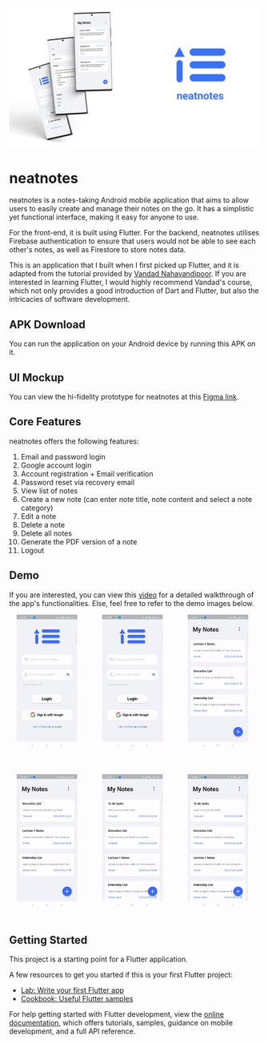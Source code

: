 <img src="neatnotes/assets/readme_images/readme-splash.png" width="700" />

# neatnotes

neatnotes is a notes-taking Android mobile application that aims to allow users to easily create and manage their notes on the go. It has a simplistic yet functional interface, making it easy
for anyone to use.

For the front-end, it is built using Flutter. For the backend, neatnotes utilises Firebase authentication to ensure that users would not be able to see each other's notes, as well as Firestore to store notes data.

This is an application that I built when I first picked up Flutter, and it is adapted from the tutorial provided by [Vandad Nahavandipoor](https://www.youtube.com/watch?v=VPvVD8t02U8). If you are interested in learning Flutter, I would highly recommend Vandad's course, which not only provides a good introduction of Dart and Flutter, but also the intricacies of software development.

## APK Download
You can run the application on your Android device by running this APK on it.


## UI Mockup
You can view the hi-fidelity prototype for neatnotes at this [Figma link](https://www.figma.com/file/PPykJwYKVNBqVYFTJwzMPw/NeatNotes?type=design&node-id=0%3A1&t=9VcbUMcaPIIuP8sx-1).

## Core Features

neatnotes offers the following features:

1. Email and password login
2. Google account login
3. Account registration + Email verification
4. Password reset via recovery email
5. View list of notes
6. Create a new note (can enter note title, note content and select a note category)
7. Edit a note
8. Delete a note
9. Delete all notes
10. Generate the PDF version of a note
11. Logout

## Demo

If you are interested, you can view this [video]('#') for a detailed walkthrough of the app's functionalities. Else, feel free to refer to the demo images below.


<img src="neatnotes/assets//readme_images/login_gif.gif" width="30%">&nbsp;&nbsp;&nbsp;&nbsp;&nbsp;<img src="neatnotes/assets//readme_images/google_gif.gif" width="30%">&nbsp;&nbsp;&nbsp;&nbsp;&nbsp;<img src="neatnotes/assets//readme_images/edit_gif.gif" width="30%">&nbsp;&nbsp;&nbsp;&nbsp;&nbsp;

<div style="margin-top: 30px;">

<img src="neatnotes/assets//readme_images/create_gif.gif" width="30%">&nbsp;&nbsp;&nbsp;&nbsp;&nbsp;<img src="neatnotes/assets//readme_images/pdf_gif.gif" width="30%" margin-top=200>&nbsp;&nbsp;&nbsp;&nbsp;&nbsp;<img src="neatnotes/assets//readme_images/delete_gif.gif" width="30%">&nbsp;&nbsp;&nbsp;&nbsp;&nbsp;

</div>



## Getting Started

This project is a starting point for a Flutter application.

A few resources to get you started if this is your first Flutter project:

- [Lab: Write your first Flutter app](https://docs.flutter.dev/get-started/codelab)
- [Cookbook: Useful Flutter samples](https://docs.flutter.dev/cookbook)

For help getting started with Flutter development, view the
[online documentation](https://docs.flutter.dev/), which offers tutorials,
samples, guidance on mobile development, and a full API reference.
